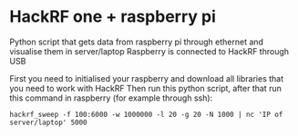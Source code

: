 # HackRF one + raspberry pi
Python script that gets data from raspberry pi through ethernet and visualise them in server/laptop
Raspberry is connected to HackRF through USB

First you need to initialised your raspberry and download all libraries that you need to work with HackRF
Then run this python script, after that run this command in raspberry (for example through ssh):

```
hackrf_sweep -f 100:6000 -w 1000000 -l 20 -g 20 -N 1000 | nc 'IP of server/laptop' 5000
```